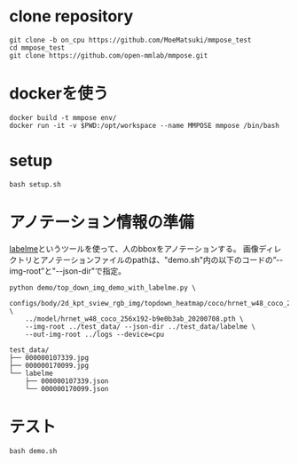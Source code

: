 # clone repository
~~~
git clone -b on_cpu https://github.com/MoeMatsuki/mmpose_test
cd mmpose_test
git clone https://github.com/open-mmlab/mmpose.git
~~~

# dockerを使う
~~~
docker build -t mmpose env/
docker run -it -v $PWD:/opt/workspace --name MMPOSE mmpose /bin/bash
~~~


# setup
~~~
bash setup.sh
~~~

# アノテーション情報の準備
[labelme](https://github.com/wkentaro/labelme)というツールを使って、人のbboxをアノテーションする。
画像ディレクトリとアノテーションファイルのpathは、"demo.sh"内の以下のコードの”--img-root”と"--json-dir"で指定。
~~~
python demo/top_down_img_demo_with_labelme.py \
    configs/body/2d_kpt_sview_rgb_img/topdown_heatmap/coco/hrnet_w48_coco_256x192.py \
    ../model/hrnet_w48_coco_256x192-b9e0b3ab_20200708.pth \
    --img-root ../test_data/ --json-dir ../test_data/labelme \
    --out-img-root ../logs --device=cpu
~~~

~~~
test_data/
├── 000000107339.jpg
├── 000000170099.jpg
└── labelme
    ├── 000000107339.json
    └── 000000170099.json
~~~

# テスト
~~~
bash demo.sh
~~~

